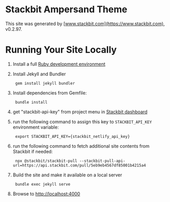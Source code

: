 # Stackbit Ampersand Theme

This site was generated by [www.stackbit.com](https://www.stackbit.com), v0.2.97.

# Running Your Site Locally

1. Install a full [Ruby development environment](https://jekyllrb.com/docs/installation/)

1. Install Jekyll and Bundler

        gem install jekyll bundler

1. Install dependencies from Gemfile:

        bundle install

1. get "stackbit-api-key" from project menu in [Stackbit dashboard](https://app.stackbit.com/dashboard)

1. run the following command to assign this key to `STACKBIT_API_KEY` environment variable:

        export STACKBIT_API_KEY={stackbit_netlify_api_key}

1. run the following command to fetch additional site contents from Stackbit if needed:

        npx @stackbit/stackbit-pull --stackbit-pull-api-url=https://api.stackbit.com/pull/5eb9eb4567df85001b4215a4

1. Build the site and make it available on a local server

        bundle exec jekyll serve

1. Browse to [http://localhost:4000](http://localhost:4000)
